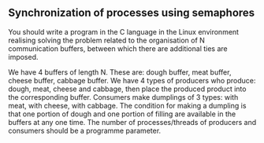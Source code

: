 ## Synchronization of processes using semaphores

You should write a program in the C language in the Linux environment realising
solving the problem related to the organisation of N communication buffers, between which there are additional ties are imposed.

We have 4 buffers of length N. These are: dough buffer, meat buffer, cheese buffer, cabbage buffer. We have 4 types of producers who produce: dough, meat, cheese and cabbage, then place the produced product into the corresponding buffer. Consumers make dumplings of 3 types: with meat, with cheese, with cabbage. The condition for making a dumpling is that one portion of dough and one portion of filling are available in the buffers at any one time. The number of processes/threads of producers and consumers should be a programme parameter.